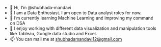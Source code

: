 - 👋 Hi, I’m @shubhada-mandavi
- 👀 I am a Data Enthusiast. I am open to Data analyst roles for now.
- 🌱 I’m currently learning Machine Learning and improving my command on DSA
- 📍 I enjoy working with different data visualization and manipulation tools like Tableau, Google data studio and Excel.
- 📫 You can mail me at shubhadamandavi12@gmail.com

<!---
shubhada-mandavi/shubhada-mandavi is a ✨ special ✨ repository because its `README.md` (this file) appears on your GitHub profile.
You can click the Preview link to take a look at your changes.
--->
